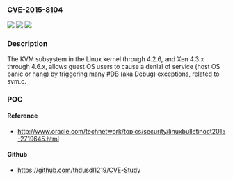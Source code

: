 ### [CVE-2015-8104](https://cve.mitre.org/cgi-bin/cvename.cgi?name=CVE-2015-8104)
![](https://img.shields.io/static/v1?label=Product&message=n%2Fa&color=blue)
![](https://img.shields.io/static/v1?label=Version&message=n%2Fa&color=blue)
![](https://img.shields.io/static/v1?label=Vulnerability&message=n%2Fa&color=brighgreen)

### Description

The KVM subsystem in the Linux kernel through 4.2.6, and Xen 4.3.x through 4.6.x, allows guest OS users to cause a denial of service (host OS panic or hang) by triggering many #DB (aka Debug) exceptions, related to svm.c.

### POC

#### Reference
- http://www.oracle.com/technetwork/topics/security/linuxbulletinoct2015-2719645.html

#### Github
- https://github.com/thdusdl1219/CVE-Study

